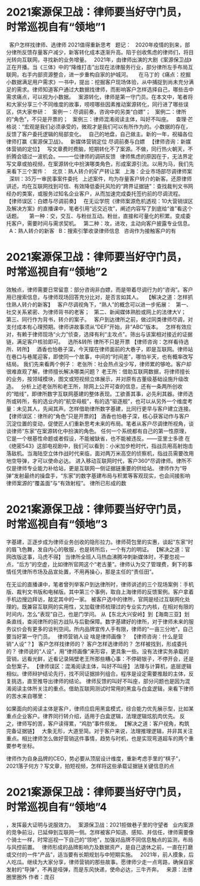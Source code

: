 # 2021案源保卫战：律师要当好守门员，时常巡视自有“领地”1

 
客户怎样找律师、选律师
2021值得重新思考
 
题记：
 
2020年疫情的到来，部分律所反馈存量客户减少，新客转化成本逐渐升高。陷于创收焦虑的律师们，将目光转向互联网，寻找新的业务增量。
 
2021年，由律师出演的大剧《案源保卫战》正在开播。当《三体》中的“降维打击”出现在法律服务行业，部分律所左手布局互联网，右手内部资源整合，进一步重构自家的护城河。
 
 
在马丁的《痛点：挖掘小数据满足用户需求》一书中，提出：挖掘客户现场体验，从中捕捉到尚未充分满足的需求。律师知道客户通过大数据找律师，而影响客户怎样选择自己，哪些击中需求痛点，可以视为小数据。
 
案源转化，律师是第一守门员。在本文中，笔者将和大家分享三个不同维度的故事，唠唠哪些因素推动案源转化，同行进了哪些误区，供大家参研：
 
案例一：尽调前奏，咨询中的另类“白嫖”；
 
案例二：律所的“角色”，不只是开票的；
 
案例三：律师混淆阅读主体，叫好不叫座。
 
查理·芒格说：“宏观是我们必须承受的，微观才是我们可以有所作为的。小数据的存在，反馈了客户委托逻辑的局部变化。
 
自己的地盘，自己做主。新的一年，祝福各位律师打赢《案源保卫战》。
 
新媒体营销定位
尽调前奏与白嫖
 
【律师咨询：新媒体营销的定位】
 
写文章费时费脑，短期转化不了案源。不做，同行热火朝天，不折腾会错过一波机会。——一位律师的调研反馈
 
律师焦虑的原因在于，无法界定写文章或拍视频，在案源转化中扮演哪类角色，形成案源引流。以用为马，我们先来看下三个案件：
 
北京：熟人转介的矿产转让案
 
上海：企业市场部尽调律师案
 
深圳：35万一审民事案件委托
 
上述案件，均为存量客户转介的新客。还原律师讲述，均在互联网找到可信、有效降低委托风险的“跨界证据链”：查找裁判文书网经办的类案，或服务过知名企业客户，从而加速完成委托签约前的尽调流程。
 
【律师误区：白嫖与尽调前奏】
 
在无讼学院《律师案源危机透视：10大营销误区及解决方案》的直播课中，笔者引用“远交近攻”，阐述内容写了到底给“谁”看这个话题。
 
 
第一种：交，交互、与粉丝互动。粉丝，直接和可量化的积累。变成委托客户，需要时间与需求契机。
 
第二种：攻，进攻，主动向客户披露专业信息。
 
A：熟人转介的新客
 
B：搜索引擎收录律师信息
 
咨询作为接触客户的有

# 2021案源保卫战：律师要当好守门员，时常巡视自有“领地”2

效触点，律师需要日常留意：部分咨询非白嫖，而是带着尽调行为的“咨询”。客户用已搜索信息，与律师现场回答充分比对，是否言如其人。
 
【解决之道：怎样抓住熟人转介的新客】
 
客户尽调视角下，“熟人”的概念可以进一步拓展：
 
第一、社交关系紧密、为律师背书的老客；
 
第二、新闻媒体熟脸或网上的法律大V；
 
第三、同行作为背书，转介的案子。
 
客户到达律所之前，做过同类律师尽调，对支付成本有心理预期。律师讲故事须从“DEF”开始，非“ABC”版本。
 
怎样有效应对，有赖于律师现场“火力”侦查，选择有利“主攻点”。筛出与该案相对接近的证据链，满足客户核验即可。
 
选所&转所
律所不只是开票
【律师咨询：怎样看待选所、转所】
 
酒香也怕巷子深，今天摆在律师面前的大巷子，即是互联网。律师站在巷口与巷尾迎客，即使同一个故事，中间的“时间差”，哪怕半天，也有概率改写结局。
我们先来看两个例子：
老张所：社会热点没少写，律师累的够呛。客户却很难直观了解，律师擅长解决哪类问题？
老王所：借助互联网数据，将律师擅长的业务，按领域模块，图文或短视频立体展示，并对原有古董级基础设施升级改造。
 
分析上述老张所和老王所，除网上公开可查的信息，还有一条两所创收的“暗线”，即律所数字互联网基建的整体表现。工欲善其事，必先利其器。律师选所或转所，有的选业内的“航空母舰”，有的选“驱逐舰”，也可以从另外一个维度考量：未见其人，先闻其声。怎样借助律所数字基建，比同行更早与客户建立连接。
【律师误区：律所的“角色”只是开票的】
酒香也怕巷子深，核心获客动作与客户沉淀位置的变动，促使匠人们重新思考未来的布局。笔者从客户尽调律所视角，谈谈律师“东家”在案源转化中扮演的角色。
任何一个系统都有自己的第一性原理，它是一个根基性命题或者假设，不能被缺省，也不能被违反。——亚里士多德
在《绝密543》这部电视剧中，我们可以看到：小米加步枪时代，指战员用高射炮击落敌机。当海陆空立体作战时代来临，面对两万米高空的侦察机，指战员需要改用地空导弹，才可以使命必达。
进入移动互联网时代，客户360°尽调律师。律所不仅是律师专业能力补给站，更是互联网一侧证据链重要的供给站。
律师作为“导弹”发射最终的操盘手，“东家”的数字基建布局与积累等客观现实，也会间接影响律师案源的“覆盖面”与“有效射程”。
律所已形成的数

# 2021案源保卫战：律师要当好守门员，时常巡视自有“领地”3

字基建，正逐步成为律师业务创收的隐形拉力。律师荷包里的实惠，谈起“东家”时的眉飞色舞，发自内心的敬服，也是转所后，一个有力的明证。
【解决之道：官网改版这事，马虎不得】
当律所全班人马热血沸腾冲刺新媒体时，不要忽视一点，“后方”的空虚，比如律所官网这个“老古董”。律师认为交了管理费，剩下的事情任凭律所市场及品宣处置，不用再操心，那是主任的“责任田”。

在无讼的直播课中，笔者曾列举客户到达律所时，律师讲述的三个现场案例：手机版、裁判文书版和电梯版。其中第三个事例，取自上海律师的反馈案例。客户拿着手机边搜边拜访，敲定其中的一家。
被客户选中的律所，官网是经过互联网化处理的。既兼容互联网的实用性，又加载律师梳理过的专业实力内核，在相对有限的时间内，怎么“表现”自己，也是门学问。
从【东北大兴安岭】到【海南三亚】划条直线，查阅律所的前方战队与后勤保障。数字基建好的律所，对于律师未来的服务议价会有更多的谈判空间。所内品牌宣传人手有限，律师的“一亩三分地”，自己要当好第一守门员。
 
律师营销人设
啥是律师画像？
 
【律师咨询：什么是营销“人设”？】
客户怎样找律师的？
客户怎样选律师的？
怎样被找到，形成委托的？
律师说的“人设”，用“律师画像”来形容，更具象一些。没有法律实务承载的营销，远看光鲜，近看记录隔壁老王所那些糟心事：不停砸银子，不停开会，还是会愁案子。
【律师误区：混淆阅读主体，叫好不叫座】
法理与计算机，底层逻辑相似。律师辩护结论先行，找不同证据排列组合。程序是设定需要推敲的主体，反复挑选，直至推导出律师的结论。
律师反馈的叫好不叫座，部分问题也是因为混淆阅读主体所关注的重点。借助互联网测试时常用的黑盒与白盒逻辑，来看下律师的苦水来自哪里：
 

如果面向的阅读主体是客户，律师应启用黑盒模式，综合能力优先展示型，比如某重点企业客户。律界同行转介绍，适用于白盒逻辑，法理逻辑炫肌肉优先。
反之，律师写的苦，客户读得累，“鸡肋”事件频发。
【解决之道：客户视角，构筑完备证据链】
 
大象无形，大道至简。对于客户来说，法理推理逻辑，并非其关注重点。相比律师怎么做好营销这件事情，趋势与时机，也是实现弯道超车的两个重要参考坐标。

律师作为自身品牌的CEO，势必要从顶层设计维度，重新考虑手里的“棋子”，2021落子何方？写文章，拍短视频，怎样将这些承载证据链关键信息的点

# 2021案源保卫战：律师要当好守门员，时常巡视自有“领地”4

，发挥最大证明与说服效力。
 
案源保卫战：2021拒做巷子里的守望者
 
业内案源的竞争前沿，已延伸到互联网一侧。怎样被客户知道、感知、并信任，律师需要像个骑士一样，时常巡视一下自己的“领地”，加强对品牌不同信息触点的监测，布局与风控前置。
 
律师形成的品牌影响力及数据资产，是自己退休之前，一直在打磨或交付的一件“产品”，适当要有长期规划与中短期实施。
 
2021年，前人摸象，后人吃瓜。继续为大家分享，律师营销的那些故事。愿律师少走一点弯路，确保自家发射的“导弹”，不再是哑弹，而是东风快递，使命必达，三牛齐奔。
 
来源：法律圈里圈外
作者：庞召


